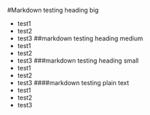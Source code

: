 #Markdown testing heading big
* test1
* test2
* test3
##markdown testing heading medium
* test1
* test2
* test3
###markdown testing heading small
* test1
* test2
* test3
####markdown testing plain text
* test1
* test2
* test3